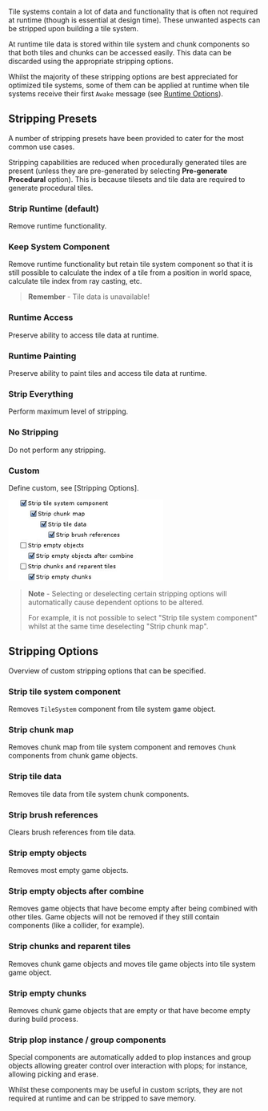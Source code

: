 Tile systems contain a lot of data and functionality that is often not required at
runtime (though is essential at design time). These unwanted aspects can be stripped
upon building a tile system.

At runtime tile data is stored within tile system and chunk components so that both tiles
and chunks can be accessed easily. This data can be discarded using the appropriate
stripping options.

Whilst the majority of these stripping options are best appreciated for optimized tile
systems, some of them can be applied at runtime when tile systems receive their first
`Awake` message (see [Runtime Options]).



## Stripping Presets

A number of stripping presets have been provided to cater for the most common use cases.

Stripping capabilities are reduced when procedurally generated tiles are present (unless
they are pre-generated by selecting **Pre-generate Procedural** option). This is because
tilesets and tile data are required to generate procedural tiles.


### **Strip Runtime** (default)

Remove runtime functionality.


### **Keep System Component**

Remove runtime functionality but retain tile system component so that it is still possible
to calculate the index of a tile from a position in world space, calculate tile index from
ray casting, etc.

>
> **Remember** - Tile data is unavailable!
>


### **Runtime Access**

Preserve ability to access tile data at runtime.


### **Runtime Painting**

Preserve ability to paint tiles and access tile data at runtime.


### **Strip Everything**

Perform maximum level of stripping.


### **No Stripping**

Do not perform any stripping.


### **Custom**

Define custom, see [Stripping Options].

![Custom stripping options.](../img/tile-system/stripping-options.jpg)

>
> **Note** - Selecting or deselecting certain stripping options will automatically cause
> dependent options to be altered.
>
> For example, it is not possible to select "Strip tile system component" whilst at the
> same time deselecting "Strip chunk map".
>



## Stripping Options

Overview of custom stripping options that can be specified.

### Strip tile system component

Removes `TileSystem` component from tile system game object.


### Strip chunk map

Removes chunk map from tile system component and removes `Chunk` components from chunk
game objects.


### Strip tile data

Removes tile data from tile system chunk components.


### Strip brush references

Clears brush references from tile data.


### Strip empty objects

Removes most empty game objects.


### Strip empty objects after combine

Removes game objects that have become empty after being combined with other tiles. Game
objects will not be removed if they still contain components (like a collider, for example).


### Strip chunks and reparent tiles

Removes chunk game objects and moves tile game objects into tile system game object.


### Strip empty chunks

Removes chunk game objects that are empty or that have become empty during build process.


### Strip plop instance / group components

Special components are automatically added to plop instances and group objects allowing
greater control over interaction with plops; for instance, allowing picking and erase.

Whilst these components may be useful in custom scripts, they are not required at runtime
and can be stripped to save memory.



[Runtime Options]: ./Tile-System-Runtime-Options.md
